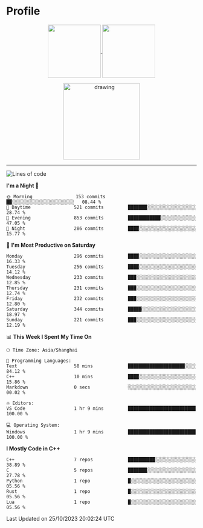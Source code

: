 # Profile

<p align="center">
  <a href="https://github.com/SourVoice">
    <img
      align="center"
      height="140em"
      src="https://github-readme-stats.vercel.app/api?username=SourVoice&show_icons=true&include_all_commits=true&count_private=true&theme=tokyonight"
    />
  </a>
  <a href="https://github.com/SourVoice">
    <img
      align="center"
      height="140em"
      src="https://github-readme-stats.vercel.app/api/top-langs/?username=SourVoice&show_icons=true&include_all_commits=true&count_private=true&layout=compact&theme=tokyonight"
    />
  </a>
</p>

<p align="center">
   <a href="https://github.com/SourVoice">
    <img
      align="center"
      height="202em"
      alt="drawing"
      src="https://activity-graph.herokuapp.com/graph?username=SourVoice&theme=react-dark"
    />
  </a>
</p>

---
<!--START_SECTION:waka-->
![Lines of code](https://img.shields.io/badge/From%20Hello%20World%20I%27ve%20Written-1.6%20million%20lines%20of%20code-blue)

**I'm a Night 🦉** 

```text
🌞 Morning                153 commits         ██░░░░░░░░░░░░░░░░░░░░░░░   08.44 % 
🌆 Daytime                521 commits         ███████░░░░░░░░░░░░░░░░░░   28.74 % 
🌃 Evening                853 commits         ████████████░░░░░░░░░░░░░   47.05 % 
🌙 Night                  286 commits         ████░░░░░░░░░░░░░░░░░░░░░   15.77 % 
```
📅 **I'm Most Productive on Saturday** 

```text
Monday                   296 commits         ████░░░░░░░░░░░░░░░░░░░░░   16.33 % 
Tuesday                  256 commits         ████░░░░░░░░░░░░░░░░░░░░░   14.12 % 
Wednesday                233 commits         ███░░░░░░░░░░░░░░░░░░░░░░   12.85 % 
Thursday                 231 commits         ███░░░░░░░░░░░░░░░░░░░░░░   12.74 % 
Friday                   232 commits         ███░░░░░░░░░░░░░░░░░░░░░░   12.80 % 
Saturday                 344 commits         █████░░░░░░░░░░░░░░░░░░░░   18.97 % 
Sunday                   221 commits         ███░░░░░░░░░░░░░░░░░░░░░░   12.19 % 
```


📊 **This Week I Spent My Time On** 

```text
🕑︎ Time Zone: Asia/Shanghai

💬 Programming Languages: 
Text                     58 mins             █████████████████████░░░░   84.12 % 
C++                      10 mins             ████░░░░░░░░░░░░░░░░░░░░░   15.86 % 
Markdown                 0 secs              ░░░░░░░░░░░░░░░░░░░░░░░░░   00.02 % 

🔥 Editors: 
VS Code                  1 hr 9 mins         █████████████████████████   100.00 % 

💻 Operating System: 
Windows                  1 hr 9 mins         █████████████████████████   100.00 % 
```

**I Mostly Code in C++** 

```text
C++                      7 repos             ██████████░░░░░░░░░░░░░░░   38.89 % 
C                        5 repos             ███████░░░░░░░░░░░░░░░░░░   27.78 % 
Python                   1 repo              █░░░░░░░░░░░░░░░░░░░░░░░░   05.56 % 
Rust                     1 repo              █░░░░░░░░░░░░░░░░░░░░░░░░   05.56 % 
Lua                      1 repo              █░░░░░░░░░░░░░░░░░░░░░░░░   05.56 % 
```




 Last Updated on 25/10/2023 20:02:24 UTC
<!--END_SECTION:waka-->
